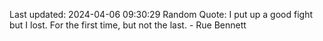 Last updated: 2024-04-06 09:30:29
Random Quote: I put up a good fight but I lost. For the first time, but not the last. - Rue Bennett